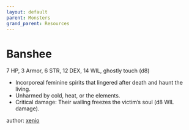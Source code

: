 ```yaml
---
layout: default
parent: Monsters
grand_parent: Resources
---
```


# Banshee
7 HP, 3 Armor, 6 STR, 12 DEX,  14 WIL, ghostly touch (d8)  
- Incorporeal feminine spirits that lingered after death and haunt the living.  
- Unharmed by cold, heat, or the elements.  
- Critical damage: Their wailing freezes the victim’s soul (d8 WIL damage).  

author: [xenio](https://xenioinabottle.blogspot.com)
